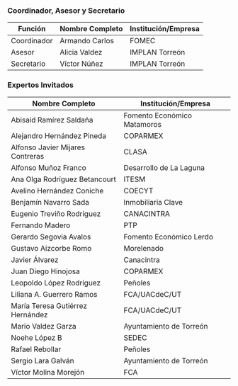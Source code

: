 

### Coordinador, Asesor y Secretario

Función     | Nombre Completo          | Institución/Empresa
------------|--------------------------|---------------------
Coordinador | Armando Carlos           | FOMEC
Asesor      | Alicia Valdez            | IMPLAN Torreón
Secretario  | Víctor Núñez             | IMPLAN Torreón

### Expertos Invitados

Nombre Completo                  | Institución/Empresa
---------------------------------|-----------------------  
Abisaid Ramírez Saldaña	         | Fomento Económico Matamoros
Alejandro Hernández Pineda	     | COPARMEX
Alfonso Javier Mijares Contreras | CLASA
Alfonso Muñoz Franco	         | Desarrollo de La Laguna
Ana Olga Rodríguez Betancourt	 | ITESM
Avelino Hernández Coniche	     | COECYT
Benjamín Navarro Sada	         | Inmobiliaria Clave
Eugenio Treviño Rodríguez 	     | CANACINTRA
Fernando Madero	                 | PTP 
Gerardo Segovia Avalos	         | Fomento Económico Lerdo
Gustavo Aizcorbe Romo	         | Morelenado
Javier Álvarez	                 | Canacintra
Juan Diego Hinojosa	             | COPARMEX
Leopoldo López Rodríguez	     | Peñoles
Liliana A. Guerrero Ramos	     | FCA/UACdeC/UT
María Teresa Gutiérrez Hernández | FCA/UACdeC/UT
Mario Valdez Garza	             | Ayuntamiento de Torreón
Noehe López B	                 | SEDEC
Rafael Rebollar	                 | Peñoles
Sergio Lara Galván	             | Ayuntamiento de Torreón
Víctor Molina Morejón	         | FCA

	
